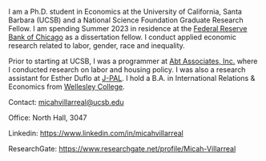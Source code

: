 I am a Ph.D. student in Economics at the University of California, Santa Barbara (UCSB) and a National Science Foundation Graduate Research Fellow. I am spending Summer 2023 in residence at the [Federal Reserve Bank of Chicago](https://www.chicagofed.org/) as a dissertation fellow. I conduct applied economic research related to labor, gender, race and inequality.

Prior to starting at UCSB, I was a programmer at [Abt Associates, Inc.](https://www.abtassociates.com/) where I conducted research on labor and housing policy. I was also a research assistant for Esther Duflo at [J-PAL](https://www.povertyactionlab.org/). I hold a B.A. in International Relations & Economics from [Wellesley College](https://www.wellesley.edu/).

Contact: micahvillarreal@ucsb.edu

Office: North Hall, 3047

Linkedin: https://www.linkedin.com/in/micahvillarreal

ResearchGate: https://www.researchgate.net/profile/Micah-Villarreal


